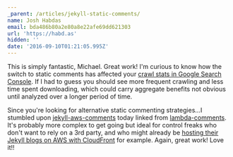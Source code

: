 ```yaml
---
_parent: /articles/jekyll-static-comments/
name: Josh Habdas
email: bda486b80a2e80a8e22afe69dd621303
url: 'https://habd.as'
hidden: ''
date: '2016-09-10T01:21:05.995Z'
---
```


This is simply fantastic, Michael. Great work! I'm curious to know how the
switch to static comments has affected your
[crawl stats in Google Search Console](https://www.google.com/webmasters/tools/crawl-stats?hl=en&siteUrl=https://mademistakes.com/).
If I had to guess you should see more frequent crawling and less time spent
downloading, which could carry aggregate benefits not obvious until analyzed
over a longer period of time.

Since you're looking for alternative static commenting strategies...I stumbled
upon [jekyll-aws-comments](https://github.com/ummels/jekyll-aws-comments) today
linked from [lambda-comments](https://github.com/jimpick/lambda-comments). It's
probably more complex to get going but ideal for control freaks who don't want
to rely on a 3rd party, and who might already be
[hosting their Jekyll blogs on AWS with CloudFront](https://habd.as/pagespeed-100-with-jekyll-s3-and-cloudfront/)
for example. Again, great work! Love it!!
